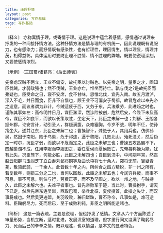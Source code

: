 ```yaml
---
title: 缘理抒情
layout: post
categories: 写作基础
tags: 写作基础
---
```


〔释义〕 亦称寓情于理，或寄情于理。这是说理中蕴含着感情，感情通过说理来抒发的一种间接抒情方法。这种抒情方法是情与理的有机统一，因此说理既有说服力，也有感染力；而抒情既有感染性，也有哲理性，理因情生，情以理显，情理并茂，相得益彰。具体运用时要防止理不胜情、情不胜理的弊端，既要使说理深刻，又要使感情浓烈。

〔示例〕 (三国蜀)诸葛亮：《后出师表》

先帝虑汉贼不两立，王业不偏安，故托臣以讨贼也。以先帝之明，量臣之才，固知臣伐贼，才弱敌强也；然不伐贼，王业亦亡，惟坐而待亡。孰与伐之?是故托臣而弗疑也。臣受命之日，寝不安席，食不甘味，思惟北伐，宜先入南。故五月渡泸，深入不毛，并日而食，臣非不自惜也，顾王业不可偏安于蜀都，故冒危难以奉先帝之遗意，而议者谓为非计。今贼适疲于西，又务于东，兵法乘劳，此进趋之时也，谨陈其事如左：高帝明并日月，谋臣渊深，然涉险被创，危然后安，今陛下未及高帝，谋臣不如良平，而欲以长策取胜，坐定天下，此臣之未解一也；刘繇、王朗各据州郡，论安言计，动引圣人，群疑满腹，众难塞胸，今岁不战，明年不征，使孙策坐大，遂并江东，此臣之未解二也；曹操智计，殊绝于人，其用兵也，仿佛孙吴，然困于南阳，险于乌巢，危于祁连，逼于黎阳，几败北山，殆死潼关，然后伪定一时尔，况臣才弱，而欲以不危而定之，此臣之未解三也；曹操五攻昌霸不下，四越巢湖不成，任用李服而李服图之，委任夏侯而夏侯败亡，先帝每称操为能，犹有此失，况臣驽下，何能必胜，此臣之未解四也；自臣到汉中，中间期年耳，然丧赵云阳群马玉阎芝丁立白寿刘郃邓铜等及曲长屯将七十余人，突将无前，賨叟青羌，散骑武骑，一千余人，此皆数十年之内，所纠合之四方精锐，非一州之所有，若复数年，则损三分之二也，当何以图敌，此臣之未解五也；今民穷兵疲，而事不可息，事不可息，则住与行，劳费正等，而不及早图之，欲以一州之地，与贼持久，此臣之未解六也。夫难平者事也。昔先帝败军于楚，当此时，曹操拊手，谓天下已定，然后先帝东连吴越，西取巴蜀，举兵北征，夏侯授首，此操之失计，而汉事将成也。然后吴更违盟，关羽毁败，秭归蹉跌，曹丕称帝，凡事如是，难可逆料。臣鞠躬尽力，死而后已，至于成败利钝，非臣之明所能逆睹也。

〔简析〕 这是一篇表疏，主要是说理，但也抒发了感情。文章从六个方面陈述了审量形势，当机立断，适时北进，发展汉室的道理，但字里行间又溢满了鞠躬尽力、死而后已的拳拳之情。既以理胜，也以情溢，是本文的显著特色。 